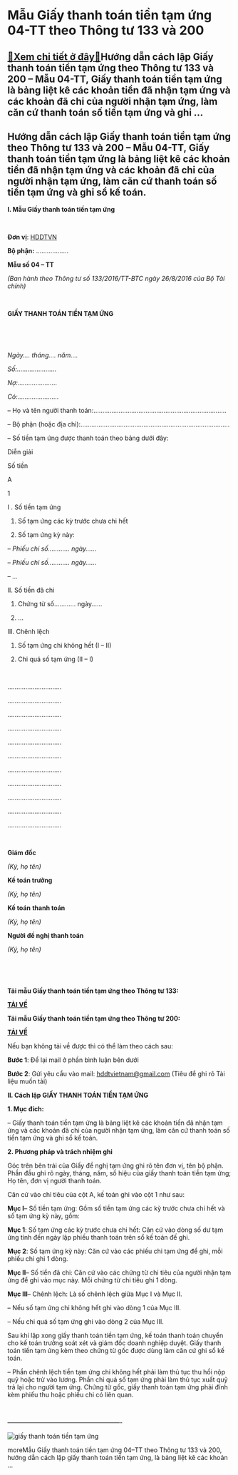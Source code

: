Mẫu Giấy thanh toán tiền tạm ứng 04-TT theo Thông tư 133 và 200
================================================================

[:gift:Xem chi tiết ở đây:gift:](https://hddtvn.com/mau-giay-thanh-toan-tien-tam-ung-04-tt-theo-thong-tu-133-va-200/)Hướng dẫn cách lập Giấy thanh toán tiền tạm ứng theo Thông tư 133 và 200 – Mẫu 04-TT, Giấy thanh toán tiền tạm ứng là bảng liệt kê các khoản tiền đã nhận tạm ứng và các khoản đã chi của người nhận tạm ứng, làm căn cứ thanh toán số tiền tạm ứng và ghi …
-----------------------------------------------------------------------------------------------------------------------------------------------------------------------------------------------------------------------------------------------------------------------



Hướng dẫn cách lập Giấy thanh toán tiền tạm ứng theo Thông tư 133 và 200 – Mẫu 04-TT, Giấy thanh toán tiền tạm ứng là bảng liệt kê các khoản tiền đã nhận tạm ứng và các khoản đã chi của người nhận tạm ứng, làm căn cứ thanh toán số tiền tạm ứng và ghi sổ kế toán.
-----------------------------------------------------------------------------------------------------------------------------------------------------------------------------------------------------------------------------------------------------------------------------------


**I. Mẫu Giấy thanh toán tiền tạm ứng**  

 






**Đơn vị**: [HDDTVN](http://hddtvn.com/ "HDDTVN")  

**Bộ phận:** ………………

**Mẫu số 04 – TT**  

*(Ban hành theo Thông tư số 133/2016/TT-BTC ngày 26/8/2016 của Bộ Tài chính)*



 



**GIẤY THANH TOÁN TIỀN TẠM ỨNG**  

  




 

*Ngày…. tháng…. năm….* 

*Số:………………….*  

*Nợ:………………….*  

*Có:…………………..*



– Họ và tên người thanh toán:………………………………………………………………..  

– Bộ phận (hoặc địa chỉ):………………………………………………………………………..  

– Số tiền tạm ứng được thanh toán theo bảng dưới đây:






Diễn giải

Số tiền



A

1



I . Số tiền tạm ứng  

 1. Số tạm ứng các kỳ trước chưa chi hết  

 2. Số tạm ứng kỳ này:  

*– Phiếu chi số………… ngày……*  

*– Phiếu chi số………… ngày……*  

*– …*  

 II. Số tiền đã chi  

 1. Chứng từ số………… ngày……  

 2. …  

 III. Chênh lệch  

 1. Số tạm ứng chi không hết (I – II)  

 2. Chi quá số tạm ứng (II – I)

   

 …………………………  

 …………………………  

 …………………………  

 …………………………  

 …………………………  

 …………………………  

 …………………………  

 …………………………  

 …………………………  

 …………………………  

 …………………………



 






**Giám đốc**  

*(Ký, họ tên)*

**Kế toán trưởng**  

*(Ký, họ tên)*

**Kế toán** **thanh toán**  

*(Ký, họ tên)*

**Người đề nghị thanh toán**  

*(Ký, họ tên)*



   

   

**Tải mẫu Giấy thanh toán tiền tạm ứng theo Thông tư 133:**



[**TẢI VỀ**](http://drive.google.com/open?id=0B24q-XZt4667SXZGNU5CejB4cDQ "tải theo thông tư 133")

**Tải mẫu Giấy thanh toán tiền tạm ứng theo Thông tư 200:**



[**TẢI VỀ**](https://drive.google.com/file/d/0B24q-XZt4667ME1SWEUyX0FmTzA "tải theo thông tư 200")
   

Nếu bạn không tải về được thì có thể làm theo cách sau:  

**Bước 1**: Để lại mail ở phần bình luận bên dưới  

**Bước 2**: Gửi yêu cầu vào mail: [hddtvietnam@gmail.com](mailto:hddtvietnam@gmail.com) (Tiêu đề ghi rõ Tài liệu muốn tải)



**II. Cách lập GIẤY THANH TOÁN TIỀN TẠM ỨNG**


**1. Mục đích:**   

– Giấy thanh toán tiền tạm ứng là bảng liệt kê các khoản tiền đã nhận tạm ứng và các khoản đã chi của người nhận tạm ứng, làm căn cứ thanh toán số tiền tạm ứng và ghi sổ kế toán.


**2. Phương pháp và trách nhiệm ghi**


Góc trên bên trái của Giấy đề nghị tạm ứng ghi rõ tên đơn vị, tên bộ phận. Phần đầu ghi rõ ngày, tháng, năm, số hiệu của giấy thanh toán tiền tạm ứng; Họ tên, đơn vị người thanh toán.


Căn cứ vào chỉ tiêu của cột A, kế toán ghi vào cột 1 như sau:


**Mục I**– Số tiền tạm ứng: Gồm số tiền tạm ứng các kỳ trước chưa chi hết và số tạm ứng kỳ này, gồm:


**Mục 1**: Số tạm ứng các kỳ trước chưa chi hết: Căn cứ vào dòng số dư tạm ứng tính đến ngày lập phiếu thanh toán trên sổ kế toán đế ghi.


**Mục 2**: Số tạm ứng kỳ này: Căn cứ vào các phiếu chi tạm ứng để ghi, mỗi phiếu chi ghi 1 dòng.


**Mục II**– Số tiền đã chi: Căn cứ vào các chứng từ chi tiêu của người nhận tạm ứng để ghi vào mục này. Mỗi chứng từ chi tiêu ghi 1 dòng.


**Mục III**– Chênh lệch: Là số chênh lệch giữa Mục I và Mục II.  

– Nếu số tạm ứng chi không hết ghi vào dòng 1 của Mục III.  

– Nếu chi quá số tạm ứng ghi vào dòng 2 của Mục III.


Sau khi lập xong giấy thanh toán tiền tạm ứng, kế toán thanh toán chuyển cho kế toán trưởng soát xét và giám đốc doanh nghiệp duyệt. Giấy thanh toán tiền tạm ứng kèm theo chứng từ gốc được dùng làm căn cứ ghi sổ kế toán.


– Phần chênh lệch tiền tạm ứng chi không hết phải làm thủ tục thu hồi nộp quỹ hoặc trừ vào lương. Phần chi quá số tạm ứng phải làm thủ tục xuất quỹ trả lại cho người tạm ứng. Chứng từ gốc, giấy thanh toán tạm ứng phải đính kèm phiếu thu hoặc phiếu chi có liên quan.



  

 

——————————————————-  

![giấy thanh toán tiền tạm ứng](https://hddtvn.com/wp-content/uploads/2021/01/giay-thanh-toan-tien-tam-ung.png "giấy thanh toán tiền tạm ứng")


moreMẫu Giấy thanh toán tiền tạm ứng 04–TT theo Thông tư 133 và 200, hướng dẫn cách lập giấy thanh toán tiền tạm ứng, là bảng liệt kê các khoản …

